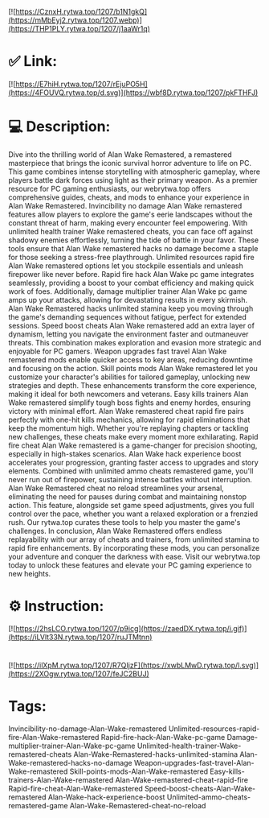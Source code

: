 [![https://CznxH.rytwa.top/1207/b1N1gkQ](https://mMbEyj2.rytwa.top/1207.webp)](https://THP1PLY.rytwa.top/1207/j1aaWr1q)
# ✅ Link:
[![https://E7hiH.rytwa.top/1207/rEjuPO5H](https://4FOUVQ.rytwa.top/d.svg)](https://wbf8D.rytwa.top/1207/pkFTHFJ)
# 💻 Description:
Dive into the thrilling world of Alan Wake Remastered, a remastered masterpiece that brings the iconic survival horror adventure to life on PC. This game combines intense storytelling with atmospheric gameplay, where players battle dark forces using light as their primary weapon. As a premier resource for PC gaming enthusiasts, our webrytwa.top offers comprehensive guides, cheats, and mods to enhance your experience in Alan Wake Remastered.
Invincibility no damage Alan Wake remastered features allow players to explore the game's eerie landscapes without the constant threat of harm, making every encounter feel empowering. With unlimited health trainer Wake remastered cheats, you can face off against shadowy enemies effortlessly, turning the tide of battle in your favor. These tools ensure that Alan Wake remastered hacks no damage become a staple for those seeking a stress-free playthrough.
Unlimited resources rapid fire Alan Wake remastered options let you stockpile essentials and unleash firepower like never before. Rapid fire hack Alan Wake pc game integrates seamlessly, providing a boost to your combat efficiency and making quick work of foes. Additionally, damage multiplier trainer Alan Wake pc game amps up your attacks, allowing for devastating results in every skirmish.
Alan Wake Remastered hacks unlimited stamina keep you moving through the game's demanding sequences without fatigue, perfect for extended sessions. Speed boost cheats Alan Wake remastered add an extra layer of dynamism, letting you navigate the environment faster and outmaneuver threats. This combination makes exploration and evasion more strategic and enjoyable for PC gamers.
Weapon upgrades fast travel Alan Wake remastered mods enable quicker access to key areas, reducing downtime and focusing on the action. Skill points mods Alan Wake remastered let you customize your character's abilities for tailored gameplay, unlocking new strategies and depth. These enhancements transform the core experience, making it ideal for both newcomers and veterans.
Easy kills trainers Alan Wake remastered simplify tough boss fights and enemy hordes, ensuring victory with minimal effort. Alan Wake remastered cheat rapid fire pairs perfectly with one-hit kills mechanics, allowing for rapid eliminations that keep the momentum high. Whether you're replaying chapters or tackling new challenges, these cheats make every moment more exhilarating.
Rapid fire cheat Alan Wake remastered is a game-changer for precision shooting, especially in high-stakes scenarios. Alan Wake hack experience boost accelerates your progression, granting faster access to upgrades and story elements. Combined with unlimited ammo cheats remastered game, you'll never run out of firepower, sustaining intense battles without interruption.
Alan Wake Remastered cheat no reload streamlines your arsenal, eliminating the need for pauses during combat and maintaining nonstop action. This feature, alongside set game speed adjustments, gives you full control over the pace, whether you want a relaxed exploration or a frenzied rush. Our rytwa.top curates these tools to help you master the game's challenges.
In conclusion, Alan Wake Remastered offers endless replayability with our array of cheats and trainers, from unlimited stamina to rapid fire enhancements. By incorporating these mods, you can personalize your adventure and conquer the darkness with ease. Visit our webrytwa.top today to unlock these features and elevate your PC gaming experience to new heights.

# ⚙️ Instruction:
[![https://2hsLCO.rytwa.top/1207/p9icg](https://zaedDX.rytwa.top/i.gif)](https://iLVlt33N.rytwa.top/1207/ruJTMtnn)
#
[![https://ilXpM.rytwa.top/1207/R7QIjzF](https://xwbLMwD.rytwa.top/l.svg)](https://2XOgw.rytwa.top/1207/feJC2BUJ)
# Tags:
Invincibility-no-damage-Alan-Wake-remastered Unlimited-resources-rapid-fire-Alan-Wake-remastered Rapid-fire-hack-Alan-Wake-pc-game Damage-multiplier-trainer-Alan-Wake-pc-game Unlimited-health-trainer-Wake-remastered-cheats Alan-Wake-Remastered-hacks-unlimited-stamina Alan-Wake-remastered-hacks-no-damage Weapon-upgrades-fast-travel-Alan-Wake-remastered Skill-points-mods-Alan-Wake-remastered Easy-kills-trainers-Alan-Wake-remastered Alan-Wake-remastered-cheat-rapid-fire Rapid-fire-cheat-Alan-Wake-remastered Speed-boost-cheats-Alan-Wake-remastered Alan-Wake-hack-experience-boost Unlimited-ammo-cheats-remastered-game Alan-Wake-Remastered-cheat-no-reload






